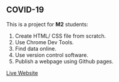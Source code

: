 ## COVID-19

This is a project for <strong>M2</strong> students:

<ol>
  <li>Create HTML/ CSS file from scratch.</li>
  <li>Use Chrome Dev Tools.</li>
  <li>Find data online.</li>
  <li>Use version control software.</li>
  <li>Publish a webpage using Github pages.</li>
</ol>
<a href="https://nps01.github.io/M2-COVID-19-PROJECT/">Live Website</a>
